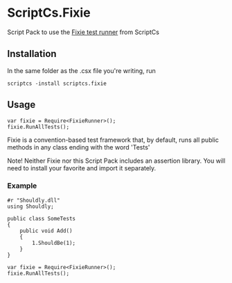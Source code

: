 ScriptCs.Fixie
==============

Script Pack to use the [Fixie test runner](http://fixie.github.io/) from ScriptCs

## Installation

In the same folder as the .csx file you're writing, run

	scriptcs -install scriptcs.fixie
	
## Usage

```
var fixie = Require<FixieRunner>();
fixie.RunAllTests(); 
```

Fixie is a convention-based test framework that, by default, runs all public methods in any class ending with the word 'Tests'

Note! Neither Fixie nor this Script Pack includes an assertion library. You will need to install your favorite and import it separately.


### Example

```
#r "Shouldly.dll"
using Shouldly;

public class SomeTests
{
	public void Add()
	{
		1.ShouldBe(1);
	}
}

var fixie = Require<FixieRunner>();
fixie.RunAllTests(); 
```
